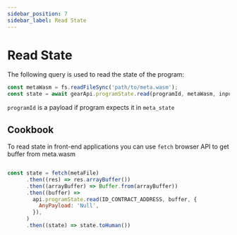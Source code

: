 ```yaml
---
sidebar_position: 7
sidebar_label: Read State
---
```


# Read State

The following query is used to read the state of the program:

```javascript
const metaWasm = fs.readFileSync('path/to/meta.wasm');
const state = await gearApi.programState.read(programId, metaWasm, inputValue?);
```
`programId` is a payload if program expects it in `meta_state`

## Cookbook

To read state in front-end applications you can use `fetch` browser API to get buffer from meta.wasm

```javascript

const state = fetch(metaFile)
      .then((res) => res.arrayBuffer())
      .then((arrayBuffer) => Buffer.from(arrayBuffer))
      .then((buffer) =>
        api.programState.read(ID_CONTRACT_ADDRESS, buffer, {
          AnyPayload: 'Null',
        }),
      )
      .then((state) => state.toHuman())
      
```
